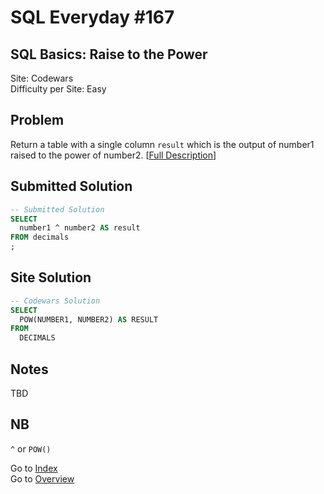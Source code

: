 # SQL Everyday \#167

## SQL Basics: Raise to the Power

Site: Codewars\
Difficulty per Site: Easy

## Problem

Return a table with a single column `result` which is the output of number1 raised to the power of number2. [[Full Description](https://www.codewars.com/kata/594a8f653b5b4e8f3d000035)]

## Submitted Solution

```sql
-- Submitted Solution
SELECT
  number1 ^ number2 AS result
FROM decimals
;
```

## Site Solution

```sql
-- Codewars Solution 
SELECT
  POW(NUMBER1, NUMBER2) AS RESULT
FROM
  DECIMALS
```

## Notes

TBD

## NB

`^` or `POW()`

Go to [Index](../?tab=readme-ov-file#index)\
Go to [Overview](../?tab=readme-ov-file)
